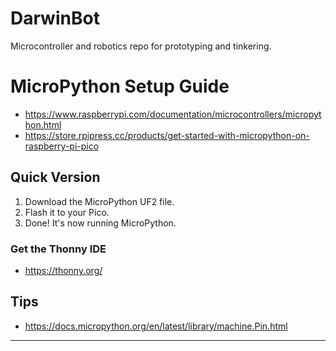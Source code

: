# DarwinBot
Microcontroller and robotics repo for prototyping and tinkering.

# MicroPython Setup Guide
- https://www.raspberrypi.com/documentation/microcontrollers/micropython.html
- https://store.rpipress.cc/products/get-started-with-micropython-on-raspberry-pi-pico

## Quick Version
1. Download the MicroPython UF2 file.
2. Flash it to your Pico.
3. Done! It's now running MicroPython.

### Get the Thonny IDE
- https://thonny.org/

## Tips
- https://docs.micropython.org/en/latest/library/machine.Pin.html
---